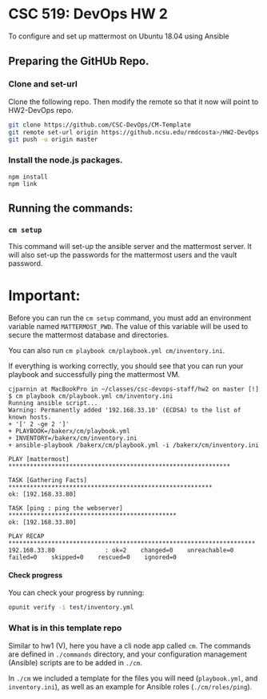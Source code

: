 # CSC 519: DevOps HW 2

To configure and set up mattermost on Ubuntu 18.04 using Ansible

## Preparing the GitHUb Repo.

### Clone and set-url
Clone the following repo. Then modify the remote so that it now will point to HW2-DevOps repo.
```bash
git clone https://github.com/CSC-DevOps/CM-Template
git remote set-url origin https://github.ncsu.edu/rmdcosta>/HW2-DevOps
git push -u origin master
```

### Install the node.js packages.
```
npm install
npm link
```

## Running the commands:

### `cm setup` 
This command will set-up the ansible server and the mattermost server. It will also set-up the passwords for the mattermost users and the vault password.

# Important:
Before you can run the `cm setup` command, you must add an environment variable named `MATTERMOST_PWD`. The value of this variable will be used to secure the mattermost database and directories.

You can also run `cm playbook cm/playbook.yml cm/inventory.ini`.

If everything is working correctly, you should see that you can run your playbook and successfully ping the mattermost VM.
```
cjparnin at MacBookPro in ~/classes/csc-devops-staff/hw2 on master [!]
$ cm playbook cm/playbook.yml cm/inventory.ini 
Running ansible script...
Warning: Permanently added '192.168.33.10' (ECDSA) to the list of known hosts.
+ '[' 2 -ge 2 ']'
+ PLAYBOOK=/bakerx/cm/playbook.yml
+ INVENTORY=/bakerx/cm/inventory.ini
+ ansible-playbook /bakerx/cm/playbook.yml -i /bakerx/cm/inventory.ini

PLAY [mattermost] **************************************************************

TASK [Gathering Facts] *********************************************************
ok: [192.168.33.80]

TASK [ping : ping the webserver] ***********************************************
ok: [192.168.33.80]

PLAY RECAP *********************************************************************
192.168.33.80              : ok=2    changed=0    unreachable=0    failed=0    skipped=0    rescued=0    ignored=0   
```

#### Check progress

You can check your progress by running:
```bash
opunit verify -i test/inventory.yml
```

### What is in this template repo

Similar to hw1 (V), here you have a cli node app called `cm`. The commands are defined in `./commands` directory, and your configuration management (Ansible) scripts are to be added in `./cm`. 

In `./cm` we included a template for the files you will need (`playbook.yml`, and `inventory.ini`), as well as an example for Ansible roles (`./cm/roles/ping`). 
